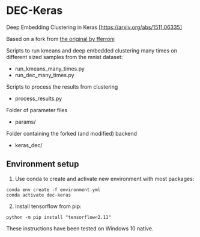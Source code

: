 # DEC-Keras
Deep Embedding Clustering in Keras [https://arxiv.org/abs/1511.06335]

Based on a fork from [the original by fferroni](https://github.com/fferroni/DEC-Keras)


Scripts to run kmeans and deep embedded clustering many times on different sized samples from the mnist dataset:
* run_kmeans_many_times.py
* run_dec_many_times.py

Scripts to process the results from clustering
* process_results.py

Folder of parameter files
* params/

Folder containing the forked (and modified) backend
* keras_dec/


## Environment setup
1. Use conda to create and activate new environment with most packages:
```
conda env create -f environment.yml
conda activate dec-keras
```

2. Install tensorflow from pip:
```
python -m pip install "tensorflow<2.11"
```
These instructions have been tested on Windows 10 native.

